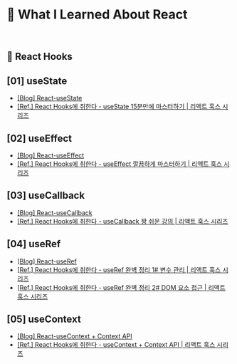 # 📔 What I Learned About React

<br/>

## 🐻 React Hooks

## [01] useState

- [[Blog] React-useState](https://velog.io/@eeeve/React-Hooks-useState) <br/>
- [[Ref.] React Hooks에 취한다 - useState 15분만에 마스터하기 | 리액트 훅스 시리즈](https://www.youtube.com/watch?v=G3qglTF-fFI&t=901s) <br/>

## [02] useEffect

- [[Blog] React-useEffect](https://velog.io/@eeeve/React-Hooks-useEffect) <br/>
- [[Ref.] React Hooks에 취한다 - useEffect 깔끔하게 마스터하기 | 리액트 훅스 시리즈](https://www.youtube.com/watch?v=kyodvzc5GHU&t=11s) <br/>

## [03] useCallback

- [[Blog] React-useCallback](https://velog.io/@eeeve/React-Hooks-useCallback) <br/>
- [[Ref.] React Hooks에 취한다 - useCallback 짱 쉬운 강의 | 리액트 훅스 시리즈](https://www.youtube.com/watch?v=XfUF9qLa3mU&t=171s) <br/>

## [04] useRef

- [[Blog] React-useRef](https://velog.io/@eeeve/React-Hooks-useRef) <br/>
- [[Ref.] React Hooks에 취한다 - useRef 완벽 정리 1# 변수 관리 | 리액트 훅스 시리즈](https://www.youtube.com/watch?v=VxqZrL4FLz8) <br/>
- [[Ref.] React Hooks에 취한다 - useRef 완벽 정리 2# DOM 요소 접근 | 리액트 훅스 시리즈](https://www.youtube.com/watch?v=EMK8oUUwP5Q) <br/>

## [05] useContext

- [[Blog] React-useContext + Context API](https://velog.io/@eeeve/React-Hooks-useContext-Context-API) <br/>
- [[Ref.] React Hooks에 취한다 - useContext + Context API | 리액트 훅스 시리즈](https://www.youtube.com/watch?v=LwvXVEHS638) <br/>
